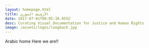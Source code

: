 ```yaml
---
layout: homepage.html
title: الأرشيف السوري
date: 2017-07-01T00:05:18.055Z
desc: Curating Visual Documentation for Justice and Human Rights
image: /assets/logos/loogback.jpg
---
```




Arabic home Here we are!!
